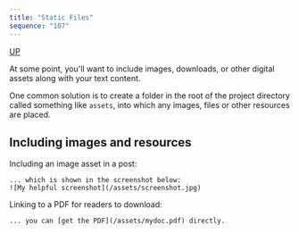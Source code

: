 ```yaml
---
title: "Static Files"
sequence: "107"
---
```


[UP](/jekyll/jekyll-index.html)

At some point, you'll want to include images, downloads, or other digital assets along with your text content.

One common solution is to create a folder in the root of the project directory called something like `assets`,
into which any images, files or other resources are placed.

## Including images and resources

Including an image asset in a post:

```text
... which is shown in the screenshot below:
![My helpful screenshot](/assets/screenshot.jpg)
```

Linking to a PDF for readers to download:

```text
... you can [get the PDF](/assets/mydoc.pdf) directly.
```
